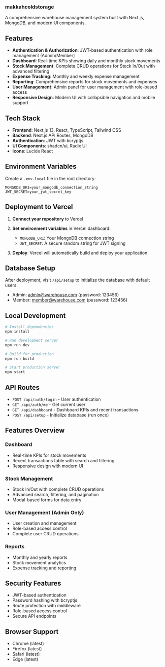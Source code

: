 ### makkahcoldstorage

A comprehensive warehouse management system built with Next.js, MongoDB, and modern UI components.

## Features

- **Authentication & Authorization**: JWT-based authentication with role management (Admin/Member)
- **Dashboard**: Real-time KPIs showing daily and monthly stock movements
- **Stock Management**: Complete CRUD operations for Stock In/Out with advanced filtering
- **Expense Tracking**: Monthly and weekly expense management
- **Reporting**: Comprehensive reports for stock movements and expenses
- **User Management**: Admin panel for user management with role-based access
- **Responsive Design**: Modern UI with collapsible navigation and mobile support

## Tech Stack

- **Frontend**: Next.js 13, React, TypeScript, Tailwind CSS
- **Backend**: Next.js API Routes, MongoDB
- **Authentication**: JWT with bcryptjs
- **UI Components**: shadcn/ui, Radix UI
- **Icons**: Lucide React

## Environment Variables

Create a `.env.local` file in the root directory:

```env
MONGODB_URI=your_mongodb_connection_string
JWT_SECRET=your_jwt_secret_key
```

## Deployment to Vercel

1. **Connect your repository** to Vercel
2. **Set environment variables** in Vercel dashboard:
   - `MONGODB_URI`: Your MongoDB connection string
   - `JWT_SECRET`: A secure random string for JWT signing

3. **Deploy**: Vercel will automatically build and deploy your application

## Database Setup

After deployment, visit `/api/setup` to initialize the database with default users:
- Admin: admin@warehouse.com (password: 123456)
- Member: member@warehouse.com (password: 123456)

## Local Development

```bash
# Install dependencies
npm install

# Run development server
npm run dev

# Build for production
npm run build

# Start production server
npm start
```

## API Routes

- `POST /api/auth/login` - User authentication
- `GET /api/auth/me` - Get current user
- `GET /api/dashboard` - Dashboard KPIs and recent transactions
- `POST /api/setup` - Initialize database (run once)

## Features Overview

### Dashboard
- Real-time KPIs for stock movements
- Recent transactions table with search and filtering
- Responsive design with modern UI

### Stock Management
- Stock In/Out with complete CRUD operations
- Advanced search, filtering, and pagination
- Modal-based forms for data entry

### User Management (Admin Only)
- User creation and management
- Role-based access control
- Complete user CRUD operations

### Reports
- Monthly and yearly reports
- Stock movement analytics
- Expense tracking and reporting

## Security Features

- JWT-based authentication
- Password hashing with bcryptjs
- Route protection with middleware
- Role-based access control
- Secure API endpoints

## Browser Support

- Chrome (latest)
- Firefox (latest)
- Safari (latest)
- Edge (latest)